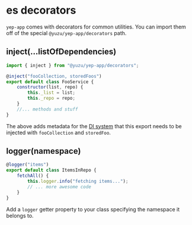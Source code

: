 # es decorators

`yep-app` comes with decorators for common utilities.
You can import them off of the special `@yuzu/yep-app/decorators` path.

## inject(...listOfDependencies)

```javascript
import { inject } from "@yuzu/yep-app/decorators";

@inject("fooCollection, storedFoos")
export default class FooService {
    constructor(list, repo) {
        this._list = list;
        this._repo = repo;
    }
    //... methods and stuff
}
```

The above adds metadata for the [DI system](./di.md) that this export needs to be injected with `fooCollection` and `storedFoo`.

## logger(namespace)

```javascript
@logger("items")
export default class ItemsInRepo {
    fetchAll() {
        this.logger.info("fetching items...");
        // ... more awesome code
    }
}
```

Add a `logger` getter property to your class specifying the namespace it belongs to.
